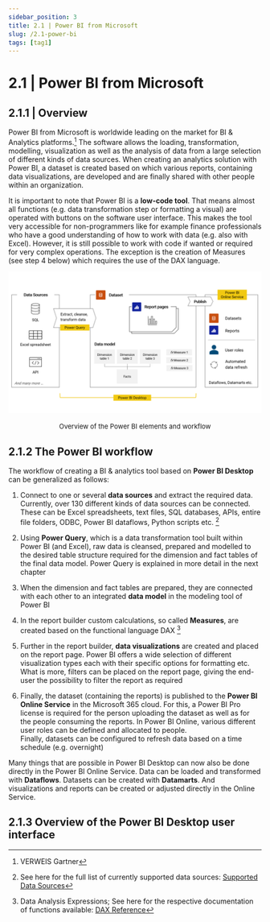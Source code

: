 ```yaml
---
sidebar_position: 3
title: 2.1 | Power BI from Microsoft
slug: /2.1-power-bi
tags: [tag1]
---
```


# 2.1 | Power BI from Microsoft

## 2.1.1 | Overview

Power BI from Microsoft is worldwide leading on the market for BI & Analytics platforms.[^1] The software allows the loading, transformation, modelling, visualization as well as the analysis of data from a large selection of different kinds of data sources. When creating an analytics solution with Power BI, a dataset is created based on which various reports, containing data visualizations, are developed and are finally shared with other people within an organization.

It is important to note that Power BI is a **low-code tool**. That means almost all functions (e.g. data transformation step or formatting a visual) are operated with buttons on the software user interface. This makes the tool very accessible for non-programmers like for example finance professionals who have a good understanding of how to work with data (e.g. also with Excel). However, it is still possible to work with code if wanted or required for very complex operations. The exception is the creation of Measures (see step 4 below) which requires the use of the DAX language.

![Power BI Overview](/img/img_book_02-1.png)
<div align="center"><font size= "2">Overview of the Power BI elements and workflow</font></div>

## 2.1.2 The Power BI workflow

The workflow of creating a BI & analytics tool based on **Power BI Desktop** can be generalized as follows:

1. Connect to one or several **data sources** and extract the required data. Currently, over 130 different kinds of data sources can be connected. These can be Excel spreadsheets, text files, SQL databases, APIs, entire file folders, ODBC, Power BI dataflows, Python scripts etc. [^2]

2. Using **Power Query**, which is a data transformation tool built within Power BI (and Excel), raw data is cleansed, prepared and modelled to the desired table structure required for the dimension and fact tables of the final data model. Power Query is explained in more detail in the next chapter

3. When the dimension and fact tables are prepared, they are connected with each other to an integrated **data model** in the modeling tool of Power BI

4. In the report builder custom calculations, so called **Measures**, are created based on the functional language DAX [^3]

5. Further in the report builder, **data visualizations** are created and placed on the report page. Power BI offers a wide selection of different visualization types each with their specific options for formatting etc. What is more, filters can be placed on the report page, giving the end-user the possibility to filter the report as required

6. Finally, the dataset (containing the reports) is published to the **Power BI Online Service** in the Microsoft 365 cloud. For this, a Power BI Pro license is required for the person uploading the dataset as well as for the people consuming the reports. In Power BI Online, various different user roles can be defined and allocated to people. <br/>
Finally, datasets can be configured to refresh data based on a time schedule (e.g. overnight)

Many things that are possible in Power BI Desktop can now also be done directly in the Power BI Online Service. Data can be loaded and transformed with **Dataflows**. Datasets can be created with **Datamarts**. And visualizations and reports can be created or adjusted directly in the Online Service.

## 2.1.3 Overview of the Power BI Desktop user interface



[^1]: VERWEIS Gartner
[^2]: See here for the full list of currently supported data sources: [<ins>Supported Data Sources</ins>](https://learn.microsoft.com/en-us/power-bi/connect-data/power-bi-data-sources)
[^3]: Data Analysis Expressions; See here for the respective documentation of functions available: [<ins>DAX Reference</ins>](https://learn.microsoft.com/en-us/dax/dax-function-reference)